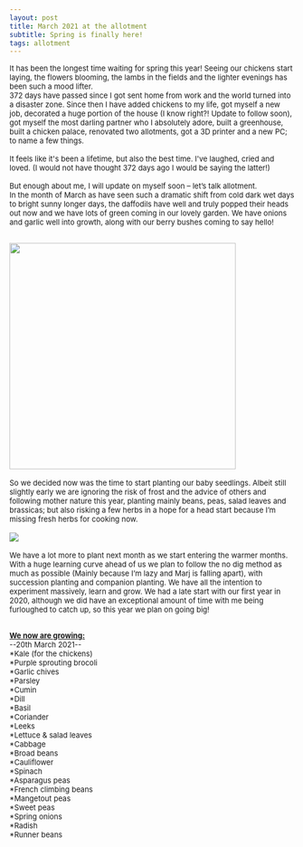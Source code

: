 ```yaml
---
layout: post
title: March 2021 at the allotment
subtitle: Spring is finally here! 
tags: allotment
---
```


<div class="text-left">
<div class="boxed">
  <font size="2">

It has been the longest time waiting for spring this year! Seeing our chickens start laying, the flowers blooming, 
the lambs in the fields and the lighter evenings has been such a mood lifter. <br>
372 days have passed since I got sent home from work and the world turned into a disaster zone. 
Since then I have added chickens to my life, got myself a new job, decorated a huge portion of the house (I know right?! Update to follow soon), 
got myself the most darling partner who I absolutely adore, built a greenhouse, built a chicken palace, renovated two allotments, got a 3D printer and a new PC; 
to name a few things. <br><br>
It feels like it's been a lifetime, but also the best time. I've laughed, cried and loved. (I would not have thought 372 days ago I would be saying the latter!) <br><br>
But enough about me, I will update on myself soon – let’s talk allotment. <br>
In the month of March as have seen such a dramatic shift from cold dark wet days to bright sunny longer days, 
the daffodils have well and truly popped their heads out now and we have lots of green coming in our lovely garden. 
We have onions and garlic well into growth, along with our berry bushes coming to say hello! <br> 
<div class="text-center">
  <br/>
  <img src="{{ site.baseurl }}/img/20210326_plot.jpg" width="400" height="400"/>
</div><br>
So we decided now was the time to start planting our baby seedlings. 
Albeit still slightly early we are ignoring the risk of frost and the advice of others and following mother nature this year, 
planting mainly beans, peas, salad leaves and brassicas; but also risking a few herbs in a hope for a head start because I’m missing fresh herbs for cooking now. <br>
<div class="text-center">
<br/>
  <img src="{{ site.baseurl }}/img/20210326_greenhouse.jpg"/>
</div><br>
We have a lot more to plant next month as we start entering the warmer months. <br>
With a huge learning curve ahead of us we plan to follow the no dig method as much as possible (Mainly because I’m lazy and Marj is falling apart), 
with succession planting and companion planting. We have all the intention to experiment massively, learn and grow. 
We had a late start with our first year in 2020, although we did have an exceptional amount of time with me being furloughed to catch up, 
so this year we plan on going big! <br><br>


<b><u>We now are growing:</u></b><br> 
--20th March 2021--<br>
*Kale (for the chickens)<br>
*Purple sprouting brocoli<br>
*Garlic chives<br>
*Parsley<br>
*Cumin<br>
*Dill<br>
*Basil<br>
*Coriander<br>
*Leeks<br>
*Lettuce & salad leaves<br>
*Cabbage<br>
*Broad beans<br>
*Cauliflower<br>
*Spinach<br>
*Asparagus peas<br>
*French climbing beans<br>
*Mangetout peas<br>
*Sweet peas<br>
*Spring onions<br>
*Radish<br>
*Runner beans<br>
</font>
<br>
